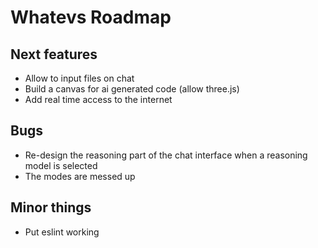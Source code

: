 # Whatevs Roadmap

## Next features

- Allow to input files on chat
- Build a canvas for ai generated code (allow three.js)
- Add real time access to the internet

## Bugs

- Re-design the reasoning part of the chat interface when a reasoning model is selected
- The modes are messed up

## Minor things

- Put eslint working
